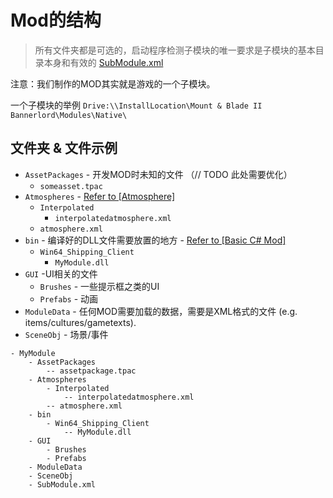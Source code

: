 # Mod的结构

>  所有文件夹都是可选的，启动程序检测子模块的唯一要求是子模块的基本目录本身和有效的 [SubModule.xml](../_xmldocs/submodule.md)

注意：我们制作的MOD其实就是游戏的一个子模块。

一个子模块的举例
`Drive:\\InstallLocation\Mount & Blade II Bannerlord\Modules\Native\` 

## 文件夹 & 文件示例

* `AssetPackages` - 开发MOD时未知的文件 （// TODO 此处需要优化）
  *  `someasset.tpac`
* `Atmospheres` -  [Refer to [Atmosphere]](../_xmldocs/atmosphere.md)
  * `Interpolated` 
    * `interpolatedatmosphere.xml`
  * `atmosphere.xml`
* `bin` - 编译好的DLL文件需要放置的地方 - [Refer to [Basic C# Mod]](../_tutorials/basic-csharp-mod.md)
  * `Win64_Shipping_Client`
    * `MyModule.dll`
* `GUI` -UI相关的文件
  * `Brushes` - 一些提示框之类的UI
  * `Prefabs` - 动画
* `ModuleData` - 任何MOD需要加载的数据，需要是XML格式的文件 \(e.g. items/cultures/gametexts\).
* `SceneObj` - 场景/事件

```text
- MyModule
	- AssetPackages
		-- assetpackage.tpac
	- Atmospheres
		- Interpolated
			-- interpolatedatmosphere.xml
		-- atmosphere.xml
	- bin
		- Win64_Shipping_Client
			-- MyModule.dll
    - GUI
        - Brushes
        - Prefabs
    - ModuleData
    - SceneObj
    - SubModule.xml
```

